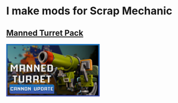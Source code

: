 # I make mods for Scrap Mechanic
<div>
        <a href="https://github.com/Vajdani/SM-Manned-Turret-Pack" color="white" text-decoration="none">
                <h2>Manned Turret Pack</h2>
                <a href="https://steamcommunity.com/sharedfiles/filedetails/?id=3107290429">
                        <img src="https://github.com/Vajdani/SM-Manned-Turret-Pack/blob/master/preview.jpg" width="250px">
                </a>
        </a> 
</div>
